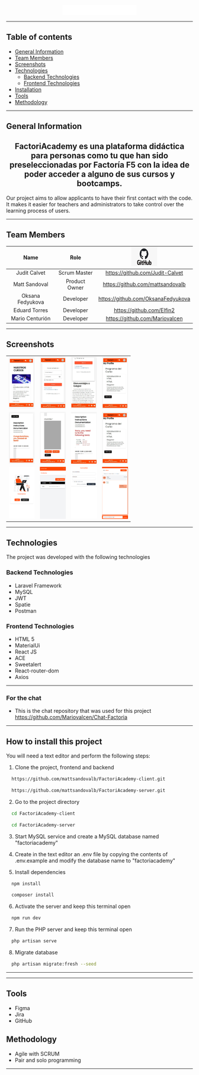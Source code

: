 <div align="center"><img src="./src/assets/readme/logowhite.png" width="200"/></div>

----

## Table of contents
* [General Information](#general-information)
* [Team Members](#team-members)
* [Screenshots](#screenshots)
* [Technologies](#technologies)
    * [Backend Technologies](#backend-technologies)
    * [Frontend Technologies](#frontend-technologies)
* [Installation](#how-to-install-this-project)
* [Tools](#tools)
* [Methodology](#methodology)


***
## General Information

## <div align="center"> FactoriAcademy es una plataforma didáctica para personas como tu que han sido preseleccionadas por Factoría F5 con la idea de poder acceder a alguno de sus cursos y bootcamps. </div>

Our project aims to allow applicants to have their first contact with the code. It makes it easier for teachers and administrators to take control over the learning process of users.

***


## Team Members

| Name | Role | <img src="./src/assets/readme/github.png" width="70px" height="50px"> |
| :---: | :---: | :---: |
| Judit Calvet |  Scrum Master | https://github.com/Judit-Calvet |
| Matt Sandoval | Product Owner| https://github.com/mattsandovalb |
| Oksana Fedyukova | Developer | https://github.com/OksanaFedyukova |
| Eduard Torres | Developer | https://github.com/Elfin2 |
| Mario Centurión | Developer | https://github.com/Mariovalcen |

***

## Screenshots

<table>
<tr>
<td><img src="./src/assets/readme/cursos1.jpg" width="70px" height="140px"></td>
<td><img src="./src/assets/readme/home1.jpg" width="70px" height="140px"></td>
<td><img src="./src/assets/readme/home2.jpg" width="70px" height="140px"></td>
<td><img src="./src/assets/readme/prof.jpg" width="70px" height="140px"></td>
</tr>
<tr>
<td><img src="./src/assets/readme/task1.jpg" width="70px" height="140px"></td>
<td><img src="./src/assets/readme/task2.jpg" width="70px" height="140px"></td>
<td><img src="./src/assets/readme/test.jpg" width="70px" height="140px"></td>
<td><img src="./src/assets/readme/prof.jpg" width="70px" height="140px"></td>
</tr>
<tr>
<td><img src="./src/assets/readme/image (1).png" width="70px" height="140px"></td>
<td><img src="./src/assets/readme/image (3).png" width="70px" height="140px"></td>
<td><img src="./src/assets/readme/image (4).png" width="70px" height="140px"></td>
<td><img src="./src/assets/readme/image (2).png" width="70px" height="140px"></td>
</tr>
</table>


***

## Technologies

The project was developed with the following technologies

### Backend Technologies

- Laravel Framework
- MySQL
- JWT
- Spatie
- Postman

### Frontend Technologies

- HTML 5
- MaterialUi
- React JS
- ACE
- Sweetalert
- React-router-dom
- Axios
***

### For the chat

- This is the chat repository that was used for this project https://github.com/Mariovalcen/Chat-Factoria

***

## How to install this project

You will need a text editor and perform the following steps:

1. Clone the project, frontend and backend
```bash
  https://github.com/mattsandovalb/FactoriAcademy-client.git
```
```bash
  https://github.com/mattsandovalb/FactoriAcademy-server.git
```

2. Go to the project directory
```bash
  cd FactoriAcademy-client
```
```bash
  cd FactoriAcademy-server
```

3. Start MySQL service and create a MySQL database named "factoriacademy"

4. Create in the text editor an .env file by copying the contents of .env.example and modify the database name to
"factoriacademy"

5. Install dependencies
```bash
  npm install
```
```bash
  composer install
```

6. Activate the server and keep this terminal open
```bash
  npm run dev
```

7. Run the PHP server and keep this terminal open
```bash
  php artisan serve
```

8. Migrate database
```bash
  php artisan migrate:fresh --seed
```

***

***
## Tools

- Figma
- Jira
- GitHub

## Methodology
- Agile with SCRUM
- Pair and solo programming
***
